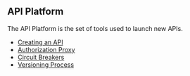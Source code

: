 ## API Platform

The API Platform is the set of tools used to launch new APIs.

- [Creating an API](creating-an-api.md)
- [Authorization Proxy](authorization-proxy.md)
- [Circuit Breakers](circuit-breakers.md)
- [Versioning Process](versioning-process.md)
